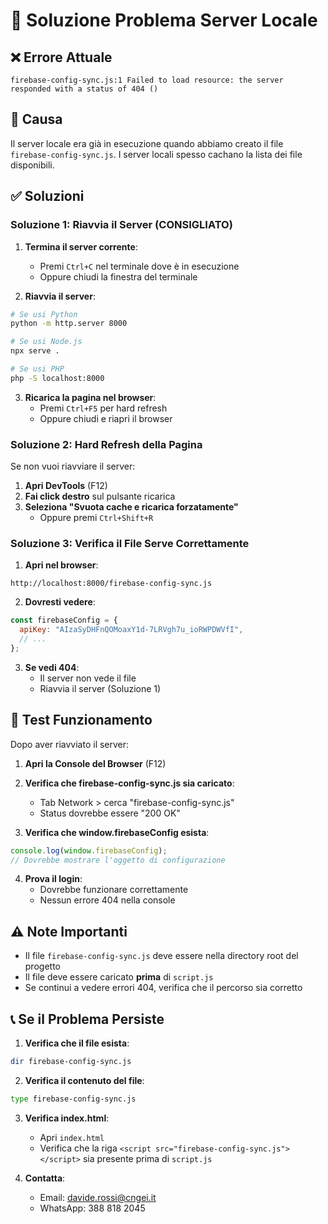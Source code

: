# 🔧 Soluzione Problema Server Locale

## ❌ Errore Attuale

```
firebase-config-sync.js:1 Failed to load resource: the server responded with a status of 404 ()
```

## 🎯 Causa

Il server locale era già in esecuzione quando abbiamo creato il file `firebase-config-sync.js`. I server locali spesso cachano la lista dei file disponibili.

## ✅ Soluzioni

### Soluzione 1: Riavvia il Server (CONSIGLIATO)

1. **Termina il server corrente**:
   - Premi `Ctrl+C` nel terminale dove è in esecuzione
   - Oppure chiudi la finestra del terminale

2. **Riavvia il server**:
```bash
# Se usi Python
python -m http.server 8000

# Se usi Node.js
npx serve .

# Se usi PHP
php -S localhost:8000
```

3. **Ricarica la pagina nel browser**:
   - Premi `Ctrl+F5` per hard refresh
   - Oppure chiudi e riapri il browser

### Soluzione 2: Hard Refresh della Pagina

Se non vuoi riavviare il server:

1. **Apri DevTools** (F12)
2. **Fai click destro** sul pulsante ricarica
3. **Seleziona "Svuota cache e ricarica forzatamente"**
   - Oppure premi `Ctrl+Shift+R`

### Soluzione 3: Verifica il File Serve Correttamente

1. **Apri nel browser**:
```
http://localhost:8000/firebase-config-sync.js
```

2. **Dovresti vedere**:
```javascript
const firebaseConfig = {
  apiKey: "AIzaSyDHFnQOMoaxY1d-7LRVgh7u_ioRWPDWVfI",
  // ...
};
```

3. **Se vedi 404**:
   - Il server non vede il file
   - Riavvia il server (Soluzione 1)

## 🧪 Test Funzionamento

Dopo aver riavviato il server:

1. **Apri la Console del Browser** (F12)
2. **Verifica che firebase-config-sync.js sia caricato**:
   - Tab Network > cerca "firebase-config-sync.js"
   - Status dovrebbe essere "200 OK"

3. **Verifica che window.firebaseConfig esista**:
```javascript
console.log(window.firebaseConfig);
// Dovrebbe mostrare l'oggetto di configurazione
```

4. **Prova il login**:
   - Dovrebbe funzionare correttamente
   - Nessun errore 404 nella console

## ⚠️ Note Importanti

- Il file `firebase-config-sync.js` deve essere nella directory root del progetto
- Il file deve essere caricato **prima** di `script.js`
- Se continui a vedere errori 404, verifica che il percorso sia corretto

## 📞 Se il Problema Persiste

1. **Verifica che il file esista**:
```bash
dir firebase-config-sync.js
```

2. **Verifica il contenuto del file**:
```bash
type firebase-config-sync.js
```

3. **Verifica index.html**:
   - Apri `index.html`
   - Verifica che la riga `<script src="firebase-config-sync.js"></script>` sia presente prima di `script.js`

4. **Contatta**:
   - Email: davide.rossi@cngei.it
   - WhatsApp: 388 818 2045

